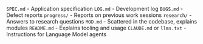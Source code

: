 `SPEC.md` - Application specification
`LOG.md` - Development log
`BUGS.md` - Defect reports
`progress/` - Reports on previous work sessions
`research/` - Answers to research questions
`MOD.md` - Scattered in the codebase, explains modules
`README.md` - Explains tooling and usage
`CLAUDE.md` or `llms.txt` - Instructions for Language Model agents
